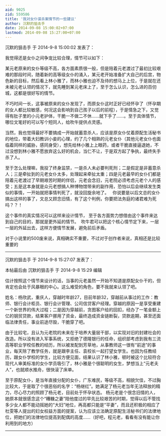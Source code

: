 ```yaml
---
aid: 9025
zid: 559586
title: '我对女仆谋杀案情节的一些建议'
author: 沉默的狙击手
date: 2014-09-08 15:00:02+07:00
lastmod: 2014-09-08 15:27:00+07:00
---
```


沉默的狙击手 于 2014-9-8 15:00:02 发表了：

我觉得还是女仆之间争宠比较合理，情节可以如下：

某元老原来的女仆等级不高，各方面素质很一般，但是陪着元老渡过了最初比较艰难的那段时间，随着新的高等级女仆的涌入，某元老开始准备扩大自己的后宫，物色新的目标，然后看上林小雅了，而林小雅也迫不及待的想马上上位，于是就在还未被元老认领的情况下，就先睡到某元老床上了，至于怎么认识，怎么进的百仞城，这都是很好写的情节。

不巧时间一长，这事被原来的女仆发现了，而原女仆这时正好已经怀孕了（怀孕期的女人都比较敏感，何况这会影响到自己孩子以后的前程），于是情急之下，又觉得有肚子里的小元老护体，干脆一不做二不休……就下手了……。至于具体情节，哪位文笔好的可以写个短同人，给吹牛提供点灵感。

当然，我也觉得最好不要搞成一开始就蓄意杀人，应该是原女仆仗着原配生活秘书的地位，带着大妇教训小妾的心理，约了几个相熟的元老女仆（其他元老女仆也面临着同样的威胁，感同身受），想先给林小雅上上眼药，或者干脆直接逼退她，不过没想到林小雅不愿放弃这么好的机会，当仁不让，于是双方起了争执，最终失手杀了人。

至于怎么处理嘛，我投了终身监禁，一是杀人未必要判死刑；二是假定是非蓄意杀人；三是牵扯到的元老女仆太多，处理起来牵扯太重；四是元老最早的女仆们都是陪着元老渡过了早期艰苦时期的伴侣，元老会念旧，元老院必须考虑元老个人的感受；五是这本身就是众元老想搞人种博物馆带来的副作用，恐怕以后会继续发生类似的事情，一开始就把事情判死了，就没回旋余地了。   你说要是以后文总的女仆搞出这样的事了，文总又顾念旧情，有了这个判例，你要把法务庭的诸君难为死吗？？！

这个事件的真实情况可以这样来设计情节， 至于各方面势力想借由这个事件来达到自己的目的，那就是更外延的情节。  吹牛君可以把这个核心情节定下来，一层一层的外延出去，这样方便情节发展，避免前后矛盾。

对于小说里的500废来说，真相确实不重要，不过对于创作者来说，真相还是比较重要的

---------

沉默的狙击手 于 2014-9-8 15:27:07 发表了：

本帖最后由 沉默的狙击手 于 2014-9-8 15:29 编辑 

估计按照这个情节来设计的话，当事的元老虽然一开始不知道是原配女仆干的，但肯定也会处于风暴眼的中心。这么难受的角色，要不我就来认领了吧。

姓名：杨欣武，重庆人，穿越时年龄27，目前年龄32，穿越前从事过的工作：教师、银行会计柜员、银行会计管理、公司信贷客户经理。穿越的原因一是享受重建一个新世界的伟大过程；二是因为穿越前，贪图客户给的回扣，经办了一笔金额上亿的钢贸贷款，结果客户挪用了资金，最终造成资金链断裂，贷款逾期，甚至还面临法律责任，事业前途尽毁，干脆穿了吧。

由于比较宅，且认为元老院的未来在于培养大量层干部，以实现对旧的封建社会的改造。所以没有进入军事系统，又拒绝了德隆银行的任命，组织部考虑到我有三流高等职业学校任教的经历，所以被发配到芳草地，从事教师这一很有“前途”的事业，每天除了教学任务，就是跟李主任、袁校长一起打望女学生。也因为任教经历，跟女仆学校的学生，比较方便见面，结果认识了林小雅，顿时被这个比较符合现代人审美标准的女仆学员吸引了，林小雅是个很聪明的女生，梦想当上“元老夫人”，也就顺水推舟，很快滚了床单。

至于原配女仆，是当年直接分配的女仆，广东难民，等级不高，相貌欠佳，不过胸比较大，于是取了个很恶俗的名字：“杨继红”。她满足了杨元老当年无法释放的精力，尽心尽力的照顾了杨元老，目前处于怀孕状态。 杨元老是个很念旧情的人，她原本就很感念这个“糟糠之妻”陪他度过的早先比较艰苦的时期，觉得以后不管找多少女人都不能动摇她的“大妇”地位，再高都只能是“平妻”，而且还积极的相应了杜雯等人提出的妇女权益方面的提案，认为应该立法确定原配生活秘书们的法律地位，把她们的法律地位提高到配偶的高度……（好吧，程元老，看看有没有能让你利用到的地方）

---------


